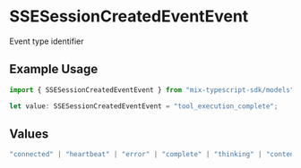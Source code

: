 # SSESessionCreatedEventEvent

Event type identifier

## Example Usage

```typescript
import { SSESessionCreatedEventEvent } from "mix-typescript-sdk/models";

let value: SSESessionCreatedEventEvent = "tool_execution_complete";
```

## Values

```typescript
"connected" | "heartbeat" | "error" | "complete" | "thinking" | "content" | "tool" | "tool_execution_start" | "tool_execution_complete" | "permission" | "summarize" | "session_created" | "session_deleted"
```